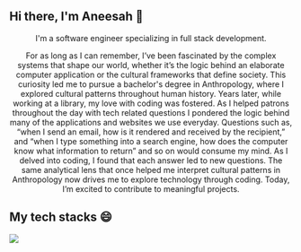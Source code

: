 
## Hi there, I'm Aneesah 👋 

<p align="center">
  I'm a software engineer specializing in full stack development.
</p>

<p align="center">
For as long as I can remember, I’ve been fascinated by the complex systems that shape our world, whether it’s the logic behind an elaborate computer application or the cultural frameworks that define society. This curiosity led me to pursue a bachelor's degree in Anthropology, where I explored cultural patterns throughout human history. Years later, while working at a library, my love with coding was fostered. As I helped patrons throughout the day with tech related questions I pondered the logic behind many of the applications and websites we use everyday. Questions such as, “when I send an email, how is it rendered and received by the recipient,” and “when I type something into a search engine, how does the computer know what information to return” and so on would consume my mind. As I delved into coding, I found that each answer led to new questions. The same analytical lens that once helped me interpret cultural patterns in Anthropology now drives me to explore technology through coding. Today, I’m excited to contribute to meaningful projects.
</p>

  ## My tech stacks 😄
  
  <a href="https://skillicons.dev">
    <img src="https://skillicons.dev/icons?i=vscode,github,html,css,js,mongodb,nodejs" />
  </a>




<!--
**aneesahislam/aneesahislam** is a ✨ _special_ ✨ repository because its `README.md` (this file) appears on your GitHub profile.

Here are some ideas to get you started:

- 🔭 I’m currently working on ...
- 🌱 I’m currently learning ...
- 👯 I’m looking to collaborate on ...
- 🤔 I’m looking for help with ...
- 💬 Ask me about ...
- 📫 How to reach me: ...
- 😄 Pronouns: ...
- ⚡ Fun fact: ...
-->
